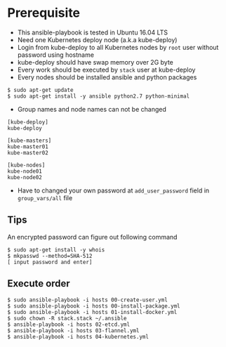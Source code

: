 # Prerequisite #

 - This ansible-playbook is tested in Ubuntu 16.04 LTS
 - Need one Kubernetes deploy node (a.k.a kube-deploy)
 - Login from kube-deploy to all Kubernetes nodes by `root` user without password using hostname
 - kube-deploy should have swap memory over 2G byte
 - Every work should be executed by `stack` user at kube-deploy
 - Every nodes should be installed ansible and python packages

```
$ sudo apt-get update
$ sudo apt-get install -y ansible python2.7 python-minimal
```

 - Group names and node names can not be changed

```
[kube-deploy]
kube-deploy

[kube-masters]
kube-master01
kube-master02

[kube-nodes]
kube-node01
kube-node02
```

 - Have to changed your own password at `add_user_password` field in `group_vars/all` file



## Tips ##

An encrypted password can figure out following command

```
$ sudo apt-get install -y whois
$ mkpasswd --method=SHA-512
[ input password and enter]
```


## Execute order ##

```
$ sudo ansible-playbook -i hosts 00-create-user.yml
$ sudo ansible-playbook -i hosts 00-install-package.yml
$ sudo ansible-playbook -i hosts 01-install-docker.yml
$ sudo chown -R stack.stack ~/.ansible
$ ansible-playbook -i hosts 02-etcd.yml
$ ansible-playbook -i hosts 03-flannel.yml
$ ansible-playbook -i hosts 04-kubernetes.yml
```
